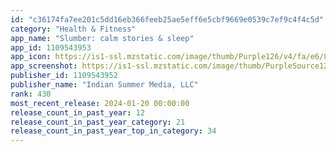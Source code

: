 ```yaml
---
id: "c36174fa7ee201c5dd16eb366feeb25ae5eff6e5cbf9669e0539c7ef9c4f4c5d"
category: "Health & Fitness"
app_name: "Slumber: calm stories & sleep"
app_id: 1109543953
app_icon: https://is1-ssl.mzstatic.com/image/thumb/Purple126/v4/fa/e6/89/fae689a6-5604-330c-b269-dc40774b8dbd/contsched.laeypbqg.png/1024x1024bb.png
app_screenshot: https://is1-ssl.mzstatic.com/image/thumb/PurpleSource126/v4/f4/15/13/f41513e3-79d3-99bf-72c0-cf57826050ad/df07879f-6f7a-485f-9ad7-58fdf07cf0e2_v2_6_5_1.jpg/1242x2688bb.png
publisher_id: 1109543952
publisher_name: "Indian Summer Media, LLC"
rank: 430
most_recent_release: 2024-01-20 00:00:00
release_count_in_past_year: 12
release_count_in_past_year_category: 21
release_count_in_past_year_top_in_category: 34
---
```

